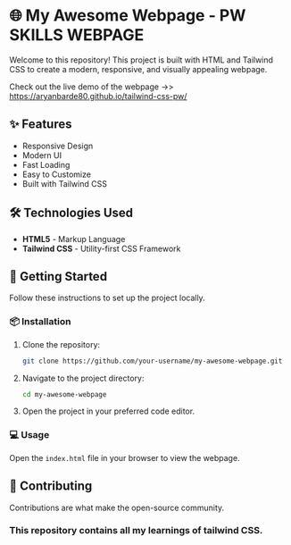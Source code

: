 # 🌐 My Awesome Webpage - PW SKILLS WEBPAGE

Welcome to this repository! This project is built with HTML and Tailwind CSS to create a modern, responsive, and visually appealing webpage.

Check out the live demo of the webpage ->> https://aryanbarde80.github.io/tailwind-css-pw/

## ✨ Features

- Responsive Design
- Modern UI
- Fast Loading
- Easy to Customize
- Built with Tailwind CSS

## 🛠 Technologies Used

- **HTML5** - Markup Language
- **Tailwind CSS** - Utility-first CSS Framework

## 🚀 Getting Started

Follow these instructions to set up the project locally.

### 📦 Installation

1. Clone the repository:
    ```bash
    git clone https://github.com/your-username/my-awesome-webpage.git
    ```
2. Navigate to the project directory:
    ```bash
    cd my-awesome-webpage
    ```
3. Open the project in your preferred code editor.

### 💻 Usage

Open the `index.html` file in your browser to view the webpage.

## 🤝 Contributing

Contributions are what make the open-source community.

### This repository contains all my learnings of tailwind CSS.


